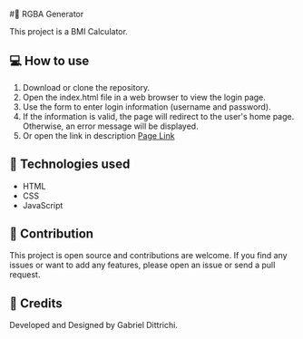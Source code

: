 #🎨 RGBA Generator

This project is a BMI Calculator.

## 💻 How to use
 
1. Download or clone the repository.
2. Open the index.html file in a web browser to view the login page.
3. Use the form to enter login information (username and password).
4. If the information is valid, the page will redirect to the user's home page. Otherwise, an error message will be displayed.
5. Or open the link in description [Page Link](https://gabrieldittrichi.github.io/rgba-generator/)


## 🔨 Technologies used

- HTML
- CSS
- JavaScript


## 💪 Contribution

This project is open source and contributions are welcome. If you find any issues or want to add any features, please open an issue or send a pull request.

## 🧒 Credits

Developed and Designed by Gabriel Dittrichi.
